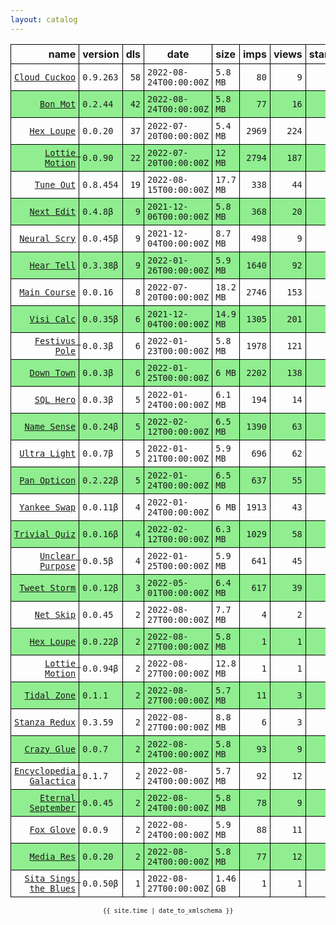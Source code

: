 ```yaml
---
layout: catalog
---
```


<style>
table {
    border-collapse: collapse;
}

td, th {
    border: 1px solid black;
    white-space: nowrap;
}

th, td {
    padding: 5px;
}

tr:nth-child(even) {
    background-color: Lightgreen;
}
</style>

| name | version | dls | date | size | imps | views | stars | issues | category |
| ---: | :------ | --: | ---- | :--- | ---: | ----: | -----:| -----: | :------- |
| [``Cloud Cuckoo``](https://Cloud-Cuckoo.github.io/App/) | ``0.9.263`` | `58` | `2022-08-24T00:00:00Z` | `5.8 MB` | `80` | `9` | `1` | `0` |  |
| [``Bon Mot``](https://Bon-Mot.github.io/App/) | ``0.2.44`` | `42` | `2022-08-24T00:00:00Z` | `5.8 MB` | `77` | `16` | `1` | `0` |  |
| [``Hex Loupe``](https://Hex-Loupe.github.io/App/) | ``0.0.20`` | `37` | `2022-07-20T00:00:00Z` | `5.4 MB` | `2969` | `224` | `0` | `0` |  |
| [``Lottie Motion``](https://Lottie-Motion.github.io/App/) | ``0.0.90`` | `22` | `2022-07-20T00:00:00Z` | `12 MB` | `2794` | `187` | `0` | `0` |  |
| [``Tune Out``](https://Tune-Out.github.io/App/) | ``0.8.454`` | `19` | `2022-08-15T00:00:00Z` | `17.7 MB` | `338` | `44` | `1` | `0` |  |
| [``Next Edit``](https://Next-Edit.github.io/App/) | ``0.4.8β`` | `9` | `2021-12-06T00:00:00Z` | `5.8 MB` | `368` | `20` | `0` | `0` |  |
| [``Neural Scry``](https://Neural-Scry.github.io/App/) | ``0.0.45β`` | `9` | `2021-12-04T00:00:00Z` | `8.7 MB` | `498` | `9` | `0` | `0` |  |
| [``Hear Tell``](https://Hear-Tell.github.io/App/) | ``0.3.38β`` | `9` | `2022-01-26T00:00:00Z` | `5.9 MB` | `1640` | `92` | `0` | `0` |  |
| [``Main Course``](https://Main-Course.github.io/App/) | ``0.0.16`` | `8` | `2022-07-20T00:00:00Z` | `18.2 MB` | `2746` | `153` | `0` | `0` |  |
| [``Visi Calc``](https://Visi-Calc.github.io/App/) | ``0.0.35β`` | `6` | `2021-12-04T00:00:00Z` | `14.9 MB` | `1305` | `201` | `0` | `0` |  |
| [``Festivus Pole``](https://Festivus-Pole.github.io/App/) | ``0.0.3β`` | `6` | `2022-01-23T00:00:00Z` | `5.8 MB` | `1978` | `121` | `0` | `0` |  |
| [``Down Town``](https://Down-Town.github.io/App/) | ``0.0.3β`` | `6` | `2022-01-25T00:00:00Z` | `6 MB` | `2202` | `138` | `0` | `0` |  |
| [``SQL Hero``](https://SQL-Hero.github.io/App/) | ``0.0.3β`` | `5` | `2022-01-24T00:00:00Z` | `6.1 MB` | `194` | `14` | `0` | `0` |  |
| [``Name Sense``](https://Name-Sense.github.io/App/) | ``0.0.24β`` | `5` | `2022-02-12T00:00:00Z` | `6.5 MB` | `1390` | `63` | `0` | `0` |  |
| [``Ultra Light``](https://Ultra-Light.github.io/App/) | ``0.0.7β`` | `5` | `2022-01-21T00:00:00Z` | `5.9 MB` | `696` | `62` | `0` | `0` |  |
| [``Pan Opticon``](https://Pan-Opticon.github.io/App/) | ``0.2.22β`` | `5` | `2022-01-24T00:00:00Z` | `6.5 MB` | `637` | `55` | `0` | `0` |  |
| [``Yankee Swap``](https://Yankee-Swap.github.io/App/) | ``0.0.11β`` | `4` | `2022-01-24T00:00:00Z` | `6 MB` | `1913` | `43` | `0` | `0` |  |
| [``Trivial Quiz``](https://Trivial-Quiz.github.io/App/) | ``0.0.16β`` | `4` | `2022-02-12T00:00:00Z` | `6.3 MB` | `1029` | `58` | `0` | `0` |  |
| [``Unclear Purpose``](https://Unclear-Purpose.github.io/App/) | ``0.0.5β`` | `4` | `2022-01-25T00:00:00Z` | `5.9 MB` | `641` | `45` | `0` | `0` |  |
| [``Tweet Storm``](https://Tweet-Storm.github.io/App/) | ``0.0.12β`` | `3` | `2022-05-01T00:00:00Z` | `6.4 MB` | `617` | `39` | `0` | `0` |  |
| [``Net Skip``](https://Net-Skip.github.io/App/) | ``0.0.45`` | `2` | `2022-08-27T00:00:00Z` | `7.7 MB` | `4` | `2` | `0` | `0` |  |
| [``Hex Loupe``](https://Hex-Loupe.github.io/App/) | ``0.0.22β`` | `2` | `2022-08-27T00:00:00Z` | `5.8 MB` | `1` | `1` | `0` | `0` |  |
| [``Lottie Motion``](https://Lottie-Motion.github.io/App/) | ``0.0.94β`` | `2` | `2022-08-27T00:00:00Z` | `12.8 MB` | `1` | `1` | `0` | `0` |  |
| [``Tidal Zone``](https://Tidal-Zone.github.io/App/) | ``0.1.1`` | `2` | `2022-08-27T00:00:00Z` | `5.7 MB` | `11` | `3` | `0` | `0` |  |
| [``Stanza Redux``](https://Stanza-Redux.github.io/App/) | ``0.3.59`` | `2` | `2022-08-27T00:00:00Z` | `8.8 MB` | `6` | `3` | `1` | `0` |  |
| [``Crazy Glue``](https://Crazy-Glue.github.io/App/) | ``0.0.7`` | `2` | `2022-08-24T00:00:00Z` | `5.8 MB` | `93` | `9` | `0` | `0` |  |
| [``Encyclopedia Galactica``](https://Encyclopedia-Galactica.github.io/App/) | ``0.1.7`` | `2` | `2022-08-24T00:00:00Z` | `5.7 MB` | `92` | `12` | `0` | `0` |  |
| [``Eternal September``](https://Eternal-September.github.io/App/) | ``0.0.45`` | `2` | `2022-08-24T00:00:00Z` | `5.8 MB` | `78` | `9` | `0` | `0` |  |
| [``Fox Glove``](https://Fox-Glove.github.io/App/) | ``0.0.9`` | `2` | `2022-08-24T00:00:00Z` | `5.9 MB` | `88` | `11` | `0` | `0` |  |
| [``Media Res``](https://Media-Res.github.io/App/) | ``0.0.20`` | `2` | `2022-08-24T00:00:00Z` | `5.8 MB` | `77` | `12` | `0` | `0` |  |
| [``Sita Sings the Blues``](https://Sita-Sings-the-Blues.github.io/App/) | ``0.0.50β`` | `1` | `2022-08-27T00:00:00Z` | `1.46 GB` | `1` | `1` | `0` | `0` |  |

<center><small><code>{{ site.time | date_to_xmlschema }}</code></small></center>
